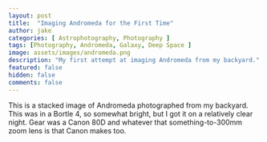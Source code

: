 ```yaml
---
layout: post
title:  "Imaging Andromeda for the First Time"
author: jake
categories: [ Astrophotography, Photography ]
tags: [Photography, Andromeda, Galaxy, Deep Space ]
image: assets/images/andromeda.png
description: "My first attempt at imaging Andromeda from my backyard."
featured: false
hidden: false
comments: false
---
```

This is a stacked image of Andromeda photographed from my backyard. This was in a Bortle 4, so somewhat bright, but I got it on a relatively clear night. Gear was a Canon 80D and whatever that something-to-300mm zoom lens is that Canon makes too.
